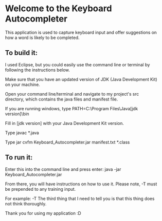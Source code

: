 # **Welcome to the Keyboard Autocompleter**

This application is used to capture keyboard input and offer suggestions on how a word is likely to be completed.

## To build it:

I used Eclipse, but you could easily use the command line or terminal by following the instructions below.

Make sure that you have an updated version of JDK (Java Development Kit) on your machine.

Open your command line/terminal and navigate to my project's src directory, which contains the java files and manifest file.

If you are running windows, type PATH=C:\Program Files\Java\[jdk version]\bin

Fill in [jdk version] with your Java Development Kit version.

Type javac *.java

Type jar cvfm Keyboard_Autocompleter.jar manifest.txt *.class

## To run it:

Enter this into the command line and press enter: java -jar Keyboard_Autocompleter.jar

From there, you will have instructions on how to use it.
Please note, -T must be prepended to any training input.

For example:
-T The third thing that I need to tell you is that this thing does not think thoroughly.

Thank you for using my application :D
